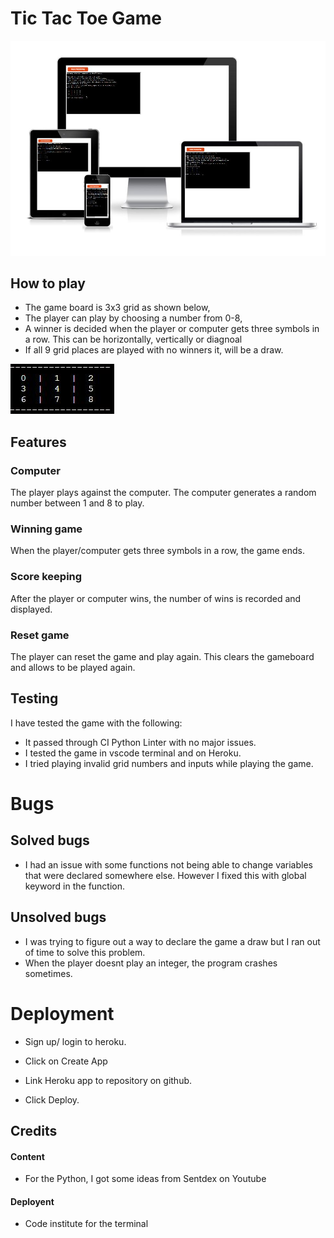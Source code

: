 # Tic Tac Toe Game

![Main](images/res.JPG)



## How to play


* The game board is 3x3 grid as shown below,
* The player can play by choosing a number from 0-8,
* A winner is decided when the player or computer gets
three symbols in a row. This can be horizontally, vertically or diagnoal
* If all 9 grid places are played with no winners it,
will be a draw.

![game](images/game-board.JPG)


## Features 

### Computer
The player plays against the computer. 
The computer generates a random number between 1 and 8 to play.

### Winning game
When the player/computer gets three symbols in a row, the game ends.

### Score keeping
After the player or computer wins, the number of wins is recorded and displayed.

### Reset game
The player can reset the game and play again. This clears the gameboard and allows to be played again.



## Testing
I have tested the game with the following:

- It passed through CI Python Linter with no major issues.
- I tested the game in vscode terminal and on Heroku.
- I tried playing invalid grid numbers and inputs while playing the game.


# Bugs 

## Solved bugs
- I had an issue with some functions not being able to change variables that were declared somewhere else.
However I fixed this with global keyword in the function.

## Unsolved bugs 
- I was trying to figure out a way to declare the game a draw but I ran out of time to solve this problem.
- When the player doesnt play an integer, the program crashes sometimes.


# Deployment 

- Sign up/ login to heroku.

- Click on Create App

- Link Heroku app to repository on github.

- Click Deploy.




## Credits

#### Content
- For the Python, I got some ideas from Sentdex on Youtube

#### Deployent
- Code institute for the terminal

